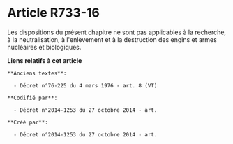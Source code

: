 # Article R733-16

Les dispositions du présent chapitre ne sont pas applicables à la recherche, à la neutralisation, à l'enlèvement et à la
destruction des engins et armes nucléaires et biologiques.

**Liens relatifs à cet article**

	**Anciens textes**:

	  - Décret n°76-225 du 4 mars 1976 - art. 8 (VT)

	**Codifié par**:

	  - Décret n°2014-1253 du 27 octobre 2014 - art.

	**Créé par**:

	  - Décret n°2014-1253 du 27 octobre 2014 - art.
